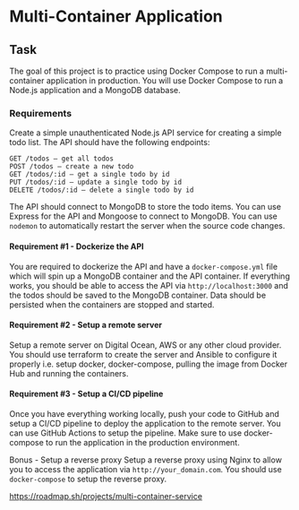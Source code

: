 # Multi-Container Application
## Task
The goal of this project is to practice using Docker Compose to run a multi-container application in production. You will use Docker Compose to run a Node.js application and a MongoDB database.

### Requirements
Create a simple unauthenticated Node.js API service for creating a simple todo list. The API should have the following endpoints:
```
GET /todos — get all todos
POST /todos — create a new todo
GET /todos/:id — get a single todo by id
PUT /todos/:id — update a single todo by id
DELETE /todos/:id — delete a single todo by id
```
The API should connect to MongoDB to store the todo items. You can use Express for the API and Mongoose to connect to MongoDB. You can use `nodemon` to automatically restart the server when the source code changes.

#### Requirement #1 - Dockerize the API
You are required to dockerize the API and have a `docker-compose.yml` file which will spin up a MongoDB container and the API container. If everything works, you should be able to access the API via `http://localhost:3000` and the todos should be saved to the MongoDB container. Data should be persisted when the containers are stopped and started.

#### Requirement #2 - Setup a remote server
Setup a remote server on Digital Ocean, AWS or any other cloud provider. You should use terraform to create the server and Ansible to configure it properly i.e. setup docker, docker-compose, pulling the image from Docker Hub and running the containers.

#### Requirement #3 - Setup a CI/CD pipeline
Once you have everything working locally, push your code to GitHub and setup a CI/CD pipeline to deploy the application to the remote server. You can use GitHub Actions to setup the pipeline. Make sure to use docker-compose to run the application in the production environment.

Bonus - Setup a reverse proxy
Setup a reverse proxy using Nginx to allow you to access the application via `http://your_domain.com`. You should use `docker-compose` to setup the reverse proxy.

https://roadmap.sh/projects/multi-container-service
